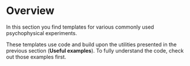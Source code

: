 # Overview

In this section you find templates for various commonly used psychophysical experiments.

These templates use code and build upon the utilities presented in the 
previous section (**Useful examples**). 
To fully understand the code, check out those examples first.
